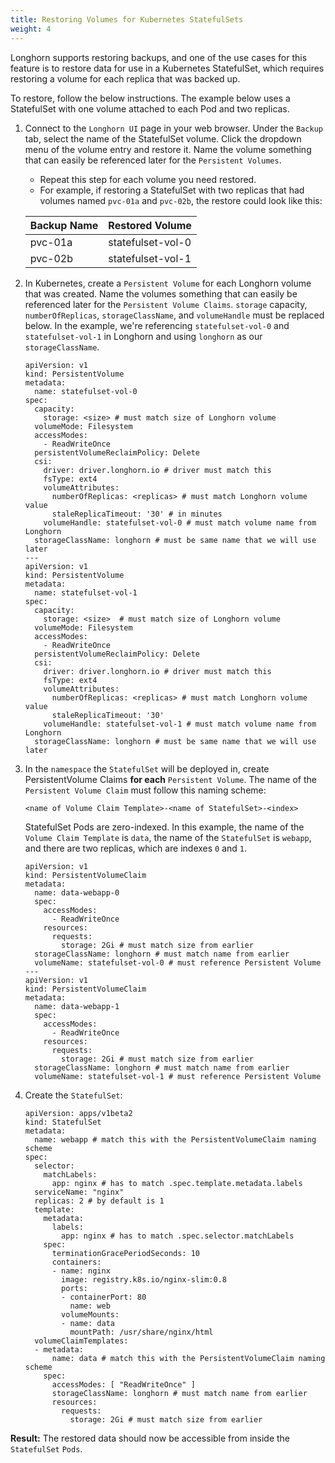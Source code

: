 ```yaml
---
title: Restoring Volumes for Kubernetes StatefulSets
weight: 4
---
```

Longhorn supports restoring backups, and one of the use cases for this feature is to restore data for use in a Kubernetes StatefulSet, which requires restoring a volume for each replica that was backed up.

To restore, follow the below instructions. The example below uses a StatefulSet with one volume attached to each Pod and two replicas.

1. Connect to the `Longhorn UI` page in your web browser. Under the `Backup` tab, select the name of the StatefulSet volume. Click the dropdown menu of the volume entry and restore it. Name the volume something that can easily be referenced later for the `Persistent Volumes`.
    - Repeat this step for each volume you need restored.
    - For example, if restoring a StatefulSet with two replicas that had volumes named `pvc-01a` and `pvc-02b`, the restore could look like this:

    | Backup Name | Restored Volume   |
    |-------------|-------------------|
    | pvc-01a     | statefulset-vol-0 |
    | pvc-02b     | statefulset-vol-1 |

2. In Kubernetes, create a `Persistent Volume` for each Longhorn volume that was created. Name the volumes something that can easily be referenced later for the `Persistent Volume Claims`. `storage` capacity, `numberOfReplicas`, `storageClassName`, and `volumeHandle` must be replaced below. In the example, we're referencing `statefulset-vol-0` and `statefulset-vol-1` in Longhorn and using `longhorn` as our `storageClassName`.

    ```
    apiVersion: v1
    kind: PersistentVolume
    metadata:
      name: statefulset-vol-0
    spec:
      capacity:
        storage: <size> # must match size of Longhorn volume
      volumeMode: Filesystem
      accessModes:
        - ReadWriteOnce
      persistentVolumeReclaimPolicy: Delete
      csi:
        driver: driver.longhorn.io # driver must match this
        fsType: ext4
        volumeAttributes:
          numberOfReplicas: <replicas> # must match Longhorn volume value
          staleReplicaTimeout: '30' # in minutes
        volumeHandle: statefulset-vol-0 # must match volume name from Longhorn
      storageClassName: longhorn # must be same name that we will use later
    ---
    apiVersion: v1
    kind: PersistentVolume
    metadata:
      name: statefulset-vol-1
    spec:
      capacity:
        storage: <size>  # must match size of Longhorn volume
      volumeMode: Filesystem
      accessModes:
        - ReadWriteOnce
      persistentVolumeReclaimPolicy: Delete
      csi:
        driver: driver.longhorn.io # driver must match this
        fsType: ext4
        volumeAttributes:
          numberOfReplicas: <replicas> # must match Longhorn volume value
          staleReplicaTimeout: '30'
        volumeHandle: statefulset-vol-1 # must match volume name from Longhorn
      storageClassName: longhorn # must be same name that we will use later
    ```
3. In the `namespace` the `StatefulSet` will be deployed in, create PersistentVolume Claims **for each** `Persistent Volume`. The name of the `Persistent Volume Claim` must follow this naming scheme:

    ```
    <name of Volume Claim Template>-<name of StatefulSet>-<index>
    ```
    StatefulSet Pods are zero-indexed. In this example, the name of the `Volume Claim
  Template` is `data`, the name of the `StatefulSet` is `webapp`, and there
  are two replicas, which are indexes `0` and `1`.

    ```
    apiVersion: v1
    kind: PersistentVolumeClaim
    metadata:
      name: data-webapp-0
      spec:
        accessModes:
          - ReadWriteOnce
        resources:
          requests:
            storage: 2Gi # must match size from earlier
      storageClassName: longhorn # must match name from earlier
      volumeName: statefulset-vol-0 # must reference Persistent Volume
    ---
    apiVersion: v1
    kind: PersistentVolumeClaim
    metadata:
      name: data-webapp-1
      spec:
        accessModes:
          - ReadWriteOnce
        resources:
          requests:
            storage: 2Gi # must match size from earlier
      storageClassName: longhorn # must match name from earlier
      volumeName: statefulset-vol-1 # must reference Persistent Volume
    ```

4. Create the `StatefulSet`:

    ```
    apiVersion: apps/v1beta2
    kind: StatefulSet
    metadata:
      name: webapp # match this with the PersistentVolumeClaim naming scheme
    spec:
      selector:
        matchLabels:
          app: nginx # has to match .spec.template.metadata.labels
      serviceName: "nginx"
      replicas: 2 # by default is 1
      template:
        metadata:
          labels:
            app: nginx # has to match .spec.selector.matchLabels
        spec:
          terminationGracePeriodSeconds: 10
          containers:
          - name: nginx
            image: registry.k8s.io/nginx-slim:0.8
            ports:
            - containerPort: 80
              name: web
            volumeMounts:
            - name: data
              mountPath: /usr/share/nginx/html
      volumeClaimTemplates:
      - metadata:
          name: data # match this with the PersistentVolumeClaim naming scheme
        spec:
          accessModes: [ "ReadWriteOnce" ]
          storageClassName: longhorn # must match name from earlier
          resources:
            requests:
              storage: 2Gi # must match size from earlier
    ```

**Result:** The restored data should now be accessible from inside the `StatefulSet`
`Pods`.
